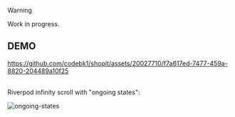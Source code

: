 > [!WARNING]  
> Work in progress.

## DEMO
https://github.com/codebk1/shopit/assets/20027710/f7a617ed-7477-459a-8820-204489a10f25

<br>
Riverpod infinity scroll with "ongoing states":

![ongoing-states](https://github.com/codebk1/shopit/assets/20027710/0b13b673-7265-433f-9f1f-aabc6a3bafea)

